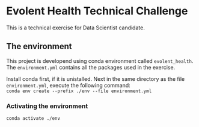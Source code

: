 # Evolent Health Technical Challenge

This is a technical exercise for Data Scientist candidate.

## The environment

This project is developend using conda environment called `evolent_health`. The `environment.yml` contains all the packages used in the exercise. 

Install conda first, if it is unistalled. Next in the same directory as the file `environment.yml`, execute the following command:  
`conda env create --prefix ./env --file environment.yml`

### Activating the environment

`conda activate ./env`